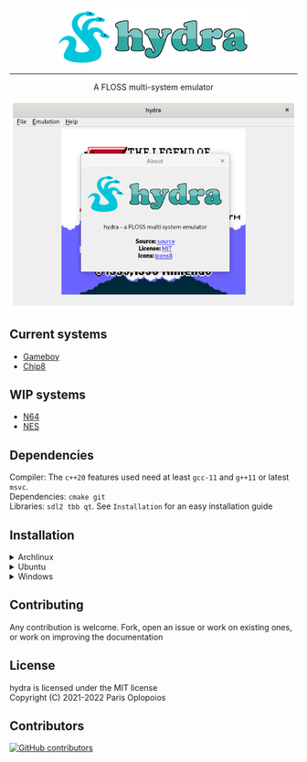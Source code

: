 <!-- [![hydra](https://img.shields.io/aur/version/hydra?color=1793d1&label=yay&logo=arch-linux&style=for-the-badge)](https://aur.archlinux.org/packages/hydra) -->
<!-- [![GitHub license](https://img.shields.io/github/license/offtkp/hydra?color=333333&style=for-the-badge)](https://github.com/offtkp/hydra/blob/master/LICENSE)
![Commit activity](https://img.shields.io/github/commit-activity/m/OFFTKP/hydra?style=for-the-badge)
![Stars](https://img.shields.io/github/stars/OFFTKP/hydra?style=for-the-badge)
![Size](https://img.shields.io/github/repo-size/OFFTKP/hydra?style=for-the-badge) -->
<p align="center"> <img src="./hydra/images/hydra.png"><img src="./hydra/images/logo.png"></p>

----

<p align="center">A FLOSS multi-system emulator</p>
<p align="center"><img src="./hydra/screen.png"></p>

## Current systems
- [Gameboy](https://github.com/OFFTKP/GameboyTKP)
- [Chip8](https://github.com/OFFTKP/chip8)

## WIP systems
- [N64](https://github.com/OFFTKP/N64TKP)
- [NES](https://github.com/OFFTKP/NESTKP)

## Dependencies 
Compiler: The `c++20` features used need at least `gcc-11` and `g++11` or latest `msvc`.   
Dependencies: `cmake git `    
Libraries: `sdl2 tbb qt`. See `Installation` for an easy installation guide

## Installation

<details>
 <summary>Archlinux</summary>
<pre><code>pacman -S --needed git cmake sdl2 glfw-x11 ninja qt
git clone --recurse-submodules -j8 https://github.com/OFFTKP/hydra.git
cd hydra
cmake -S hydra -B hydra/build -G Ninja
cmake --build hydra/build
</code></pre>
</details>
<details>
<summary>Ubuntu</summary><br>
TODO: wrong and old, fix
These commands are used to install on a fresh ubuntu environment and some can be omitted.
<pre><code>sudo apt-get update
sudo apt-get install libsdl2-dev libtbb-dev libboost-all-dev build-essential gcc-11 g++-11 ninja-build
sudo update-alternatives --install /usr/bin/gcc gcc /usr/bin/gcc-11 100 --slave /usr/bin/g++ g++ /usr/bin/g++-11
sudo update-alternatives --set gcc /usr/bin/gcc-11
git clone --recurse-submodules -j8 https://github.com/OFFTKP/hydra.git
cd hydra
cmake -S hydra -B hydra/build
cmake --build hydra/build
</code></pre>
</details>
<details>
<summary>Windows</summary><br>
Has not been tested. Follow similar procedure, clone with submodules, build with cmake.
</details>

## Contributing
Any contribution is welcome. Fork, open an issue or work on existing ones, or work on improving the documentation

## License
hydra is licensed under the MIT license    
Copyright (C) 2021-2022 Paris Oplopoios

## Contributors
[![GitHub contributors](https://contrib.rocks/image?repo=OFFTKP/hydra)](https://github.com/OFFTKP/hydra/graphs/contributors)
